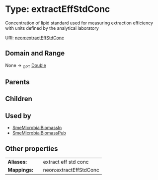 
# Type: extractEffStdConc


Concentration of lipid standard used for measuring extraction efficiency with units defined by the analytical laboratory

URI: [neon:extractEffStdConc](https://data.neonscience.org/extractEffStdConc)


## Domain and Range

None ->  <sub>OPT</sub> [Double](types/Double.md)

## Parents


## Children


## Used by

 * [SmeMicrobialBiomassIn](SmeMicrobialBiomassIn.md)
 * [SmeMicrobialBiomassPub](SmeMicrobialBiomassPub.md)

## Other properties

|  |  |  |
| --- | --- | --- |
| **Aliases:** | | extract eff std conc |
| **Mappings:** | | neon:extractEffStdConc |

